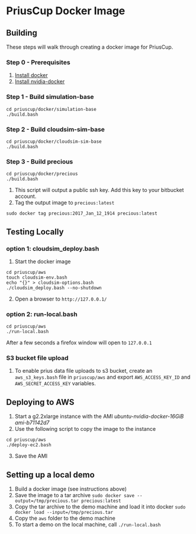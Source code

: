 # PriusCup Docker Image

## Building
These steps will walk through creating a docker image for PriusCup.

### Step 0 - Prerequisites
1. [Install docker](https://docs.docker.com/engine/installation/)
2. [Install nvidia-docker](https://github.com/NVIDIA/nvidia-docker/wiki/Installation)

### Step 1 - Build simulation-base

```
cd priuscup/docker/simulation-base
./build.bash
```

### Step 2 - Build cloudsim-sim-base
```
cd priuscup/docker/cloudsim-sim-base
./build.bash
```

### Step 3 - Build precious
```
cd priuscup/docker/precious
./build.bash
```
1. This script will output a public ssh key. Add this key to your bitbucket account.
2. Tag the output image to `precious:latest`
```
sudo docker tag precious:2017_Jan_12_1914 precious:latest
```

## Testing Locally
### option 1: cloudsim_deploy.bash
1. Start the docker image
```
cd priuscup/aws
touch cloudsim-env.bash
echo "{}" > cloudsim-options.bash
./cloudsim_deploy.bash --no-shutdown
```
2. Open a browser to `http://127.0.0.1/`

### option 2: run-local.bash
```
cd priuscup/aws
./run-local.bash
```
After a few seconds a firefox window will open to `127.0.0.1`

### S3 bucket file upload

1. To enable prius data file uploads to s3 bucket, create an `aws_s3_keys.bash`
file in `priuscup/aws` and export `AWS_ACCESS_KEY_ID` and
`AWS_SECRET_ACCESS_KEY` variables.

## Deploying to AWS
1. Start a g2.2xlarge instance with the AMI *ubuntu-nvidia-docker-16GiB* *ami-b71142d7*
2. Use the following script to copy the image to the instance
```
cd priuscup/aws
./deploy-ec2.bash
```
3. Save the AMI

## Setting up a local demo
1. Build a docker image (see instructions above)
2. Save the image to a tar archive
    `sudo docker save --output=/tmp/precious.tar precious:latest`
3. Copy the tar archive to the demo machine and load it into docker
    `sudo docker load --input=/tmp/precious.tar`
4. Copy the `aws` folder to the demo machine
5. To start a demo on the local machine, call `./run-local.bash`
